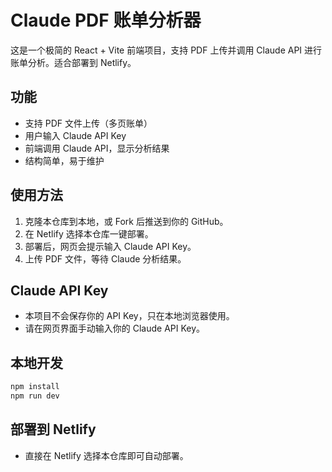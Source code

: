 # Claude PDF 账单分析器

这是一个极简的 React + Vite 前端项目，支持 PDF 上传并调用 Claude API 进行账单分析。适合部署到 Netlify。

## 功能
- 支持 PDF 文件上传（多页账单）
- 用户输入 Claude API Key
- 前端调用 Claude API，显示分析结果
- 结构简单，易于维护

## 使用方法
1. 克隆本仓库到本地，或 Fork 后推送到你的 GitHub。
2. 在 Netlify 选择本仓库一键部署。
3. 部署后，网页会提示输入 Claude API Key。
4. 上传 PDF 文件，等待 Claude 分析结果。

## Claude API Key
- 本项目不会保存你的 API Key，只在本地浏览器使用。
- 请在网页界面手动输入你的 Claude API Key。

## 本地开发
```bash
npm install
npm run dev
```

## 部署到 Netlify
- 直接在 Netlify 选择本仓库即可自动部署。 